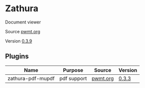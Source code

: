 # Zathura

Document viewer

Source [pwmt.org](https://git.pwmt.org/pwmt/zathura)

Version [0.3.9](https://git.pwmt.org/pwmt/zathura/tags/0.3.9)

## Plugins

| Name                | Purpose                | Source                                                       | Version                                                                |
|---------------------|------------------------|--------------------------------------------------------------|------------------------------------------------------------------------|
| zathura-pdf-mupdf   | pdf support            | [pwmt.org](https://git.pwmt.org/pwmt/zathura-pdf-mupdf)      | [0.3.3](https://git.pwmt.org/pwmt/zathura-pdf-mupdf/tags/0.3.3)        |
